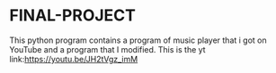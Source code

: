 # FINAL-PROJECT
This python program contains a program of music player that i got on YouTube and a program that I modified.
This is the yt link:https://youtu.be/JH2tVgz_imM
